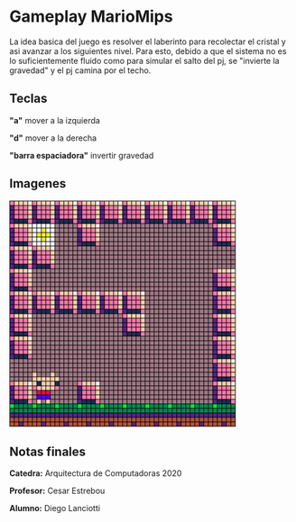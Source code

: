 # Gameplay MarioMips

La idea basica del juego es resolver el laberinto para recolectar el cristal y asi avanzar a los siguientes
nivel. Para esto, debido a que el sistema no es lo suficientemente fluido como para simular el salto del pj,
se "invierte la gravedad" y el pj camina por el techo.


## Teclas

**"a"** mover a la izquierda

**"d"** mover a la derecha

**"barra espaciadora"** invertir gravedad


## Imagenes

![gameplay](https://raw.githubusercontent.com/cosme12/mariomips/master/recursos/gameplay.png)


## Notas finales

**Catedra:**  Arquitectura de Computadoras 2020

**Profesor:** Cesar Estrebou

**Alumno:**   Diego Lanciotti
